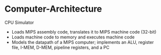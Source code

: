 # Computer-Architecture

CPU Simulator 
- Loads MIPS assembly code, translates it to MIPS machine code (32-bit)
- Loads machine code to memory and executes machine code
- Models the datapath of a MIPS computer; implements an ALU, register file, I-MEM,
  D-MEM, pipeline registers, and a PC
